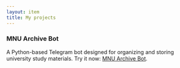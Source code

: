 ```yaml
---
layout: item
title: My projects
---
```


### MNU Archive Bot
A Python-based Telegram bot designed for organizing and storing university study materials. Try it now: [MNU Archive Bot](https://t.me/MNUarchiveBot).
